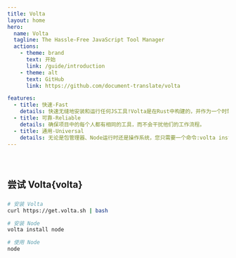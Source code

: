 ```yaml
---
title: Volta
layout: home
hero:
  name: Volta
  tagline: The Hassle-Free JavaScript Tool Manager
  actions:
    - theme: brand
      text: 开始
      link: /guide/introduction
    - theme: alt
      text: GitHub
      link: https://github.com/document-translate/volta

features:
  - title: 快速-Fast
    details: 快速无缝地安装和运行任何JS工具!Volta是在Rust中构建的，并作为一个时髦的静态二进制文件发布。
  - title: 可靠-Reliable
    details: 确保项目中的每个人都有相同的工具，而不会干扰他们的工作流程。
  - title: 通用-Universal
    details: 无论是包管理器、Node运行时还是操作系统，您只需要一个命令:volta install。
---
```


<div class="home-other">

## 尝试 Volta{volta}

```bash
# 安装 Volta
curl https://get.volta.sh | bash

# 安装 Node
volta install node

# 使用 Node
node
```

</div>

<style scoped>
.home-other {
    padding-top: 24px;
    margin: 0 auto;
    max-width: 1152px
}
.home-other > h2 {
    margin-bottom: 24px;
}

.home-other div[class*="language-"] {
    position: relative;
    margin: 16px -24px;
    background-color: var(--vp-code-block-bg);
    overflow-x: auto;
    transition: background-color 0.5s;
}

@media (min-width: 640px) {
    .home-other div[class*="language-"] {
        border-radius: 8px;
        margin: 16px 0;
    }
}

@media (max-width: 639px) {
    .home-other li div[class*="language-"] {
        border-radius: 8px 0 0 8px;
    }
}

.home-other div[class*="language-"] + div[class*="language-"],
.home-other div[class$="-api"] + div[class*="language-"],
.home-other div[class*="language-"] + div[class$="-api"] > div[class*="language-"] {
    margin-top: -8px;
}
.home-other [class*="language-"] pre,
.home-other [class*="language-"] code {
    direction: ltr;
    text-align: left;
    white-space: pre;
    word-spacing: normal;
    word-break: normal;
    word-wrap: normal;
    -moz-tab-size: 4;
    -o-tab-size: 4;
    tab-size: 4;
    -webkit-hyphens: none;
    -moz-hyphens: none;
    -ms-hyphens: none;
    hyphens: none;
}

.home-other [class*="language-"] pre {
    position: relative;
    z-index: 1;
    margin: 0;
    padding: 20px 0;
    background: transparent;
    overflow-x: auto;
}

.home-other [class*="language-"] code {
    display: block;
    padding: 0 24px;
    width: fit-content;
    min-width: 100%;
    line-height: var(--vp-code-line-height);
    font-size: var(--vp-code-font-size);
    color: var(--vp-code-block-color);
    transition: color 0.5s;
}

.home-other [class*="language-"] code .highlighted {
    background-color: var(--vp-code-line-highlight-color);
    transition: background-color 0.5s;
    margin: 0 -24px;
    padding: 0 24px;
    width: calc(100% + 48px);
    display: inline-block;
}

.home-other [class*="language-"] code .highlighted.error {
    background-color: var(--vp-code-line-error-color);
}

.home-other [class*="language-"] code .highlighted.warning {
    background-color: var(--vp-code-line-warning-color);
}

.home-other [class*="language-"] code .diff {
    transition: background-color 0.5s;
    margin: 0 -24px;
    padding: 0 24px;
    width: calc(100% + 48px);
    display: inline-block;
}

.home-other [class*="language-"] code .diff:before {
    position: absolute;
    left: 10px;
}

.home-other [class*="language-"] .has-focused-lines .line:not(.has-focus) {
    filter: blur(0.095rem);
    opacity: 0.4;
    transition: filter 0.35s, opacity 0.35s;
}

.home-other [class*="language-"] .has-focused-lines .line:not(.has-focus) {
    opacity: 0.7;
    transition: filter 0.35s, opacity 0.35s;
}

.home-other [class*="language-"]:hover .has-focused-lines .line:not(.has-focus) {
    filter: blur(0);
    opacity: 1;
}

.home-other [class*="language-"] code .diff.remove {
    background-color: var(--vp-code-line-diff-remove-color);
    opacity: 0.7;
}

.home-other [class*="language-"] code .diff.remove:before {
    content: "-";
    color: var(--vp-code-line-diff-remove-symbol-color);
}

.home-other [class*="language-"] code .diff.add {
    background-color: var(--vp-code-line-diff-add-color);
}

.home-other [class*="language-"] code .diff.add:before {
    content: "+";
    color: var(--vp-code-line-diff-add-symbol-color);
}

.home-other div[class*="language-"].line-numbers-mode {
    padding-left: 32px;
}

.home-other .line-numbers-wrapper {
    position: absolute;
    top: 0;
    bottom: 0;
    left: 0;
    z-index: 3;
    border-right: 1px solid var(--vp-code-block-divider-color);
    padding-top: 20px;
    width: 32px;
    text-align: center;
    font-family: var(--vp-font-family-mono);
    line-height: var(--vp-code-line-height);
    font-size: var(--vp-code-font-size);
    color: var(--vp-code-line-number-color);
    transition: border-color 0.5s, color 0.5s;
}

.home-other [class*="language-"] > button.copy {
    direction: ltr;
    position: absolute;
    top: 12px;
    right: 12px;
    z-index: 3;
    border: 1px solid var(--vp-code-copy-code-border-color);
    border-radius: 4px;
    width: 40px;
    height: 40px;
    background-color: var(--vp-code-copy-code-bg);
    opacity: 0;
    cursor: pointer;
    background-image: var(--vp-icon-copy);
    background-position: 50%;
    background-size: 20px;
    background-repeat: no-repeat;
    transition: border-color 0.25s, background-color 0.25s, opacity 0.25s;
}

.home-other [class*="language-"]:hover > button.copy,
.home-other [class*="language-"] > button.copy:focus {
    opacity: 1;
}

.home-other [class*="language-"] > button.copy:hover,
.home-other [class*="language-"] > button.copy.copied {
    border-color: var(--vp-code-copy-code-hover-border-color);
    background-color: var(--vp-code-copy-code-hover-bg);
}

.home-other [class*="language-"] > button.copy.copied,
.home-other [class*="language-"] > button.copy:hover.copied {
    border-radius: 0 4px 4px 0;
    background-color: var(--vp-code-copy-code-hover-bg);
    background-image: var(--vp-icon-copied);
}

.home-other [class*="language-"] > button.copy.copied:before,
.home-other [class*="language-"] > button.copy:hover.copied:before {
    position: relative;
    top: -1px;
    left: -65px;
    display: flex;
    justify-content: center;
    align-items: center;
    border: 1px solid var(--vp-code-copy-code-hover-border-color);
    border-right: 0;
    border-radius: 4px 0 0 4px;
    width: 64px;
    height: 40px;
    text-align: center;
    font-size: 12px;
    font-weight: 500;
    color: var(--vp-code-copy-code-active-text);
    background-color: var(--vp-code-copy-code-hover-bg);
    white-space: nowrap;
    content: "Copied";
}

.home-other [class*="language-"] > span.lang {
    position: absolute;
    top: 2px;
    right: 8px;
    z-index: 2;
    font-size: 12px;
    font-weight: 500;
    color: var(--vp-c-text-dark-3);
    transition: color 0.4s, opacity 0.4s;
}

.home-other [class*="language-"]:hover > button.copy + span.lang,
.home-other [class*="language-"] > button.copy:focus + span.lang {
    opacity: 0;
}
</style>
